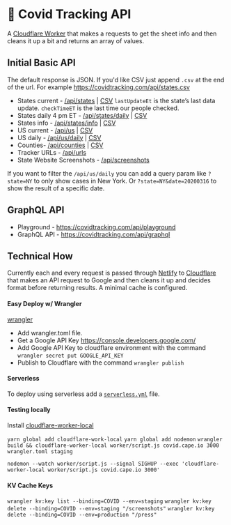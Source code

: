 # 👷 Covid Tracking API

A [Cloudflare Worker](https://developers.cloudflare.com/workers/) that makes a requests to get the sheet info and then cleans it up a bit and returns an array of values.

## Initial Basic API

The default response is JSON. If you'd like CSV just append `.csv` at the end of the url. For example https://covidtracking.com/api/states.csv

* States current - [/api/states](https://covidtracking.com/api/states) | [CSV](https://covidtracking.com/api/states.csv) `lastUpdateEt` is the state’s last data update. `checkTimeET` is the last time our people checked.
* States daily 4 pm ET - [/api/states/daily](https://covidtracking.com/api/states/daily) | [CSV](https://covidtracking.com/api/states/daily.csv)
* States info - [/api/states/info](https://covidtracking.com/api/states/info) | [CSV](https://covidtracking.com/api/states/info.csv)
* US current - [/api/us](https://covidtracking.com/api/us) | [CSV](https://covidtracking.com/api/us.csv)
* US daily - [/api/us/daily](https://covidtracking.com/api/us/daily) | [CSV](https://covidtracking.com/api/us/daily.csv)
* Counties- [/api/counties](https://covidtracking.com/api/counties) | [CSV](https://covidtracking.com/api/counties.csv)
* Tracker URLs - [/api/urls](https://covidtracking.com/api/urls)
* State Website Screenshots - [/api/screenshots](https://covidtracking.com/api/screenshots)

If you want to filter the `/api/us/daily` you can add a query param like `?state=NY` to only show cases in New York. Or `?state=NY&date=20200316` to show the result of a specific date.

## GraphQL API

* Playground - https://covidtracking.com/api/playground
* GraphQL API - https://covidtracking.com/api/graphql

## Technical How

Currently each and every request is passed through [Netlify](https://docs.netlify.com/routing/redirects/rewrites-proxies/) to [Cloudflare](https://workers.cloudflare.com/) that makes an API request to Google and then cleans it up and decides format before returning results. A minimal cache is configured.

#### Easy Deploy w/ Wrangler

[wrangler](https://github.com/cloudflare/wrangler)

* Add wrangler.toml file.
* Get a Google API Key https://console.developers.google.com/
* Add Google API Key to cloudflare environment with the command `wrangler secret put GOOGLE_API_KEY`
* Publish to Cloudflare with the command `wrangler publish`

#### Serverless

To deploy using serverless add a [`serverless.yml`](https://serverless.com/framework/docs/providers/cloudflare/) file.

#### Testing locally

Install [cloudflare-worker-local](https://github.com/gja/cloudflare-worker-local)

`yarn global add cloudflare-work-local`
`yarn global add nodemon`
`wrangler build && cloudflare-worker-local worker/script.js covid.cape.io 3000 wrangler.toml staging`

`nodemon --watch worker/script.js --signal SIGHUP --exec 'cloudflare-worker-local worker/script.js covid.cape.io 3000'`

#### KV Cache Keys

`wrangler kv:key list --binding=COVID --env=staging`
`wrangler kv:key delete --binding=COVID --env=staging "/screenshots"`
`wrangler kv:key delete --binding=COVID --env=production "/press"`
